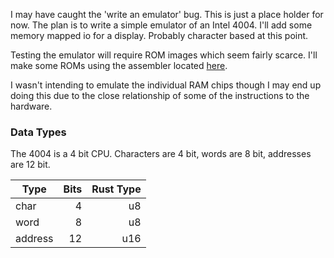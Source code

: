 I may have caught the 'write an emulator' bug. This is just a place holder for
now. The plan is to write a simple emulator of an Intel 4004. I'll add some
memory mapped io for a display. Probably character based at this point.

Testing the emulator will require ROM images which seem fairly scarce. I'll make
some ROMs using the assembler located [here][szyc].

I wasn't intending to emulate the individual RAM chips though I may end up doing
this due to the close relationship of some of the instructions to the hardware.

### Data Types

The 4004 is a 4 bit CPU. Characters are 4 bit, words are 8 bit, addresses are 12 bit.

| Type    | Bits | Rust Type |
|---------|-----:|----------:|
| char    | 4    | u8        |
| word    | 8    | u8        |
| address | 12   | u16       |

[szyc]: http://e4004.szyc.org/index_en.html
